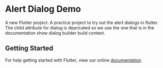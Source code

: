 # Alert Dialog Demo

A new Flutter project. A practice project to try out the alert dialogs in flutter. The child attribute for dialog is depricated so we use the one that is in the documentation show dialog builder build context.


## Getting Started

For help getting started with Flutter, view our online
[documentation](https://flutter.io/).
